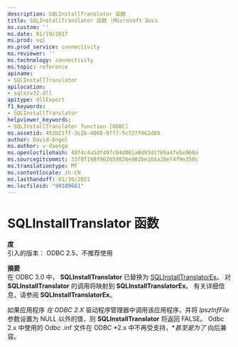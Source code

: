```yaml
---
description: SQLInstallTranslator 函数
title: SQLInstallTranslator 函数 |Microsoft Docs
ms.custom: ''
ms.date: 01/19/2017
ms.prod: sql
ms.prod_service: connectivity
ms.reviewer: ''
ms.technology: connectivity
ms.topic: reference
apiname:
- SQLInstallTranslator
apilocation:
- sqlsrv32.dll
apitype: dllExport
f1_keywords:
- SQLInstallTranslator
helpviewer_keywords:
- SQLInstallTranslator function [ODBC]
ms.assetid: 453b21ff-3c2b-4069-8ff7-5c727f062d89
author: David-Engel
ms.author: v-daenge
ms.openlocfilehash: 40f4c4a5df497c64d081a8d03d1765a4fe5e060a
ms.sourcegitcommit: 33f0f190f962059826e002be165a2bef4f9e350c
ms.translationtype: MT
ms.contentlocale: zh-CN
ms.lasthandoff: 01/30/2021
ms.locfileid: "99189661"
---
```

# <a name="sqlinstalltranslator-function"></a>SQLInstallTranslator 函数
**度**  
 引入的版本： ODBC 2.5，不推荐使用  
  
 **摘要**  
 在 ODBC 3.0 中， **SQLInstallTranslator** 已替换为 [SQLInstallTranslatorEx](../../../odbc/reference/syntax/sqlinstalltranslatorex-function.md)。 对 **SQLInstallTranslator** 的调用将映射到 **SQLInstallTranslatorEx**。 有关详细信息，请参阅 **SQLInstallTranslatorEx**。  
  
 如果应用程序 *在 ODBC 2.X* 驱动程序管理器中调用该应用程序，并将 *lpszInfFile* 参数设置为 NULL 以外的值，则 **SQLInstallTranslator** 将返回 FALSE。 Odbc 2.x 中使用的 Odbc .inf 文件在 ODBC *2.x 中不再受支持，**甚至是为了* 向后兼容。
